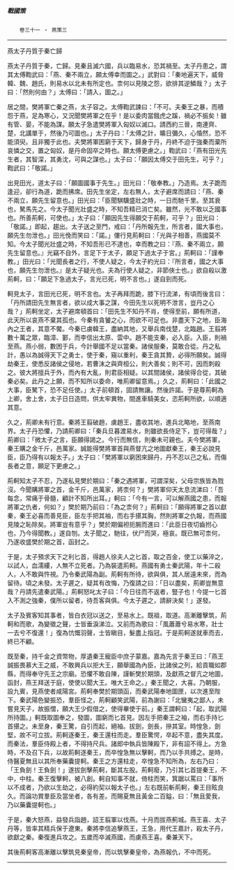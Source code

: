 

##### 戰國策
　　`卷三十一 ‧ 燕策三`

* * *

燕太子丹質于秦亡歸

燕太子丹質于秦，亡歸。見秦且滅六國，兵以臨易水，恐其禍至。太子丹患之，謂其太傅鞫武曰：「燕、秦不兩立，願太傅幸而圖之。」武對曰：「秦地遍天下，威脅韓、魏、趙氏，則易水以北未有所定也。柰何以見陵之怨，欲排其逆鱗哉？」太子曰：「然則何由？」太傅曰：「請入，圖之。」

居之間，樊將軍亡秦之燕，太子容之。太傅鞫武諫曰：「不可。夫秦王之暴，而積怨于燕，足為寒心，又況聞樊將軍之在乎！是以委肉當餓虎之蹊，禍必不振矣！雖有管、晏，不能為謀。願太子急遣樊將軍入匈奴以滅口。請西約三晉，南連齊、楚，北講單于，然後乃可圖也。」太子丹曰：「太傅之計，曠日彌久，心惛然，恐不能須臾。且非獨于此也。夫樊將軍困窮于天下，歸身于丹，丹終不迫于強秦而棄所哀憐之交，置之匈奴，是丹命固卒之時也。願太傅更慮之。」鞫武曰：「燕有田光先生者，其智深，其勇沈，可與之謀也。」太子曰：「願因太傅交于田先生，可乎？」鞫武曰：「敬諾。」

出見田光，道太子曰：「願圖國事于先生。」田光曰：「敬奉教。」乃造焉。太子跪而逢迎，卻行為道，跪而拂席。田先生坐定，左右無人，太子避席而請曰：「燕、秦不兩立，願先生留意也。」田光曰：「臣聞騏驥盛壯之時，一日而馳千里。至其衰也，駑馬先之。今太子聞光壯盛之時，不知吾精已消亡矣。雖然，光不敢以乏國事也。所善荊軻，可使也。」太子曰：「願因先生得願交于荊軻，可乎？」田光曰：「敬諾。」即起，趨出。太子送之至門，戒曰：「丹所報先生，所言者，國大事也，願先生勿泄也。」田光俛而笑曰：「諾。」僂行見荊軻曰：「光與子相善，燕國莫不知。今太子聞光壯盛之時，不知吾形已不逮也，幸而教之曰：『燕、秦不兩立，願先生留意也。』光竊不自外，言足下于太子，願足下過太子于宮。」荊軻曰：「謹奉教。」田光曰：「光聞長者之行，不使人疑之，今太子約光曰：『所言者，國之大事也，願先生勿泄也。』是太子疑光也。夫為行使人疑之，非節俠士也。」欲自殺以激荊軻，曰：「願足下急過太子，言光已死，明不言也。」遂自剄而死。

軻見太子，言田光已死，明不言也。太子再拜而跪，膝下行流涕，有頃而後言曰：「丹所請田先生無言者，欲以成大事之謀，今田先生以死明不泄言，豈丹之心哉？」荊軻坐定，太子避席頓首曰：「田先生不知丹不肖，使得至前，願有所道，此天所以哀燕不棄其孤也。今秦有貪饕之心，而欲不可足也。非盡天下之地，臣海內之王者，其意不饜。今秦已虜韓王，盡納其地，又舉兵南伐楚，北臨趙。王翦將數十萬之眾，臨漳、鄞，而李信出太原、雲中。趙不能支秦，必入臣。入臣，則禍至燕。燕小弱，數困于兵，今計舉國不足以當秦。諸侯服秦，莫敢合從。丹之私計，愚以為誠得天下之勇士，使于秦，窺以重利，秦王貪其贄，必得所願矣。誠得劫秦王，使悉反諸侯之侵地，若曹沫之與齊桓公，則大善矣；則不可，因而刺殺之。彼大將擅兵于外，而內有大亂，則君臣相疑。以其間諸侯，諸侯得合從，其破秦必矣。此丹之上願，而不知所以委命，唯荊卿留意焉。」久之，荊軻曰：「此國之大事，臣駑下，恐不足任使。」太子前頓首，固請無讓。然後許諾。于是尊荊軻為上卿，舍上舍，太子日日造問，供太牢異物，間進車騎美女，恣荊軻所欲，以順適其意。

久之，荊卿未有行意。秦將王翦破趙，虜趙王，盡收其地，進兵北略地，至燕南界。太子丹恐懼，乃請荊卿曰：「秦兵旦暮渡易水，則雖欲長侍足下，豈可得哉？」荊卿曰：「微太子之言，臣願得謁之。今行而無信，則秦未可親也。夫今樊將軍，秦王購之金千斤，邑萬家。誠能得樊將軍首與燕督亢之地圖獻秦王，秦王必說見臣，臣乃得有以報太子。」太子曰：「樊將軍以窮困來歸丹，丹不忍以己之私，而傷長者之意，願足下更慮之。」

荊軻知太子不忍，乃遂私見樊於期曰：「秦之遇將軍，可謂深矣，父母宗族皆為戮沒。今聞購將軍之首，金千斤，邑萬家，將柰何？」樊將軍仰天太息流涕曰：「吾每念，常痛于骨髓，顧計不知所出耳。」軻曰：「今有一言，可以解燕國之患，而報將軍之仇者，何如？」樊於期乃前曰：「為之柰何？」荊軻曰：「願得將軍之首以獻秦，秦王必喜而善見臣，臣左手把其袖，而右手揕其胸，然則將軍之仇報，而燕國見陵之恥除矣。將軍豈有意乎？」樊於期偏袒扼腕而進曰：「此臣日夜切齒拊心也，乃今得聞教。」遂自刎。太子聞之，馳往，伏尸而哭，極哀。既已無可柰何，乃遂收盛樊於期之首，函封之。

于是，太子預求天下之利匕首，得趙人徐夫人之匕首，取之百金，使工以藥淬之，以試人，血濡縷，人無不立死者。乃為裝遣荊軻。燕國有勇士秦武陽，年十二殺人，人不敢與忤視。乃令秦武陽為副。荊軻有所待，欲與俱，其人居遠未來，而為留待。頃之未發。太子遲之，疑其有改悔，乃復請之曰：「日以盡矣，荊卿豈無意哉？丹請先遣秦武陽。」荊軻怒叱太子曰：「今日往而不返者，豎子也！今提一匕首入不測之強秦，僕所以留者，待吾客與俱。今太子遲之，請辭決矣！」遂發。

太子及賓客知其事者，皆白衣冠以送之，至易水上。既祖，取道。高漸離擊筑，荊軻和而歌，為變徵之聲，士皆垂淚涕泣。又前而為歌曰：「風蕭蕭兮易水寒，壯士一去兮不復還！」復為忼慨羽聲，士皆瞋目，髮盡上指冠。于是荊軻遂就車而去，終已不顧。

既至秦，持千金之資幣物，厚遺秦王寵臣中庶子蒙嘉。嘉為先言于秦王曰：「燕王誠振畏慕大王之威，不敢興兵以拒大王，願舉國為內臣，比諸侯之列，給貢職如郡縣，而得奉守先王之宗廟。恐懼不敢自陳，謹斬樊於期頭，及獻燕之督亢之地圖，函封，燕王拜送于庭，使使以聞大王。唯大王命之。」秦王聞之，大喜。乃朝服，設九賓，見燕使者咸陽宮。荊軻奉樊於期頭函，而秦武陽奉地圖匣，以次進至陛下。秦武陽色變振恐，羣臣怪之，荊軻顧笑武陽，前為謝曰：「北蠻夷之鄙人，未嘗見天子，故振慴，願大王少假借之，使得畢使于前。」秦王謂軻曰：「起，取武陽所持圖。」軻既取圖奉之，發圖，圖窮而匕首見。因左手把秦王之袖，而右手持匕首揕之。未至身，秦王驚，自引而起，絕袖。拔劍，劍長，摻其室。時惶急，劍堅，故不可立拔。荊軻逐秦王，秦王還柱而走。羣臣驚愕，卒起不意，盡失其度。而秦法，羣臣侍殿上者，不得持尺兵。諸郎中執兵皆陳殿下，非有詔不得上。方急時，不及召下兵，以故荊軻逐秦王，而卒惶急無以擊軻，而乃以手共搏之。是時，侍醫夏無且以其所奉藥囊提軻。秦王之方還柱走，卒惶急不知所為，左右乃曰：「王負劍！王負劍！」遂拔劍擊荊軻，斷其左股。荊軻廢，乃引其匕首提秦王，不中，中柱。秦王復擊軻，被八創。軻自知事不就，倚柱而笑，箕踞以罵曰：「事所以不成者，乃欲以生劫之，必得約契以報太子也。」左右既前斬荊軻，秦王目眩良久。而論功賞羣臣及當坐者，各有差。而賜夏無且黃金二百鎰，曰：「無且愛我，乃以藥囊提軻也。」

于是，秦大怒燕，益發兵詣趙，詔王翦軍以伐燕。十月而拔燕薊城。燕王喜、太子丹等，皆率其精兵保于遼東。秦將李信追擊燕王，王急，用代王嘉計，殺太子丹，欲獻之秦。秦復進兵攻之。五歲而卒滅燕國，而虜燕王喜。秦兼天下。

其後荊軻客高漸離以擊筑見秦皇帝，而以筑擊秦皇帝，為燕報仇，不中而死。

* * *

